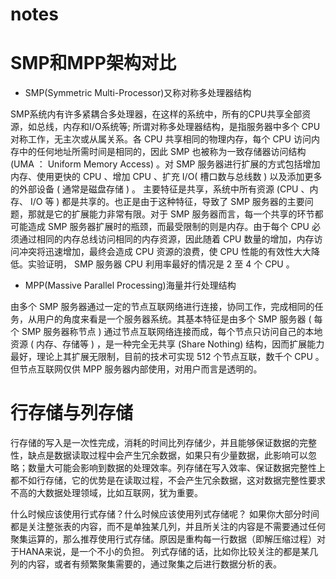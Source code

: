 # notes
# SMP和MPP架构对比
- SMP(Symmetric Multi-Processor)又称对称多处理器结构

SMP系统内有许多紧耦合多处理器，在这样的系统中，所有的CPU共享全部资源，如总线，内存和I/O系统等;
所谓对称多处理器结构，是指服务器中多个 CPU 对称工作，无主次或从属关系。各 CPU 共享相同的物理内存，每个 CPU 访问内存中的任何地址所需时间是相同的，因此 SMP 也被称为一致存储器访问结构 (UMA ： Uniform Memory Access) 。对 SMP 服务器进行扩展的方式包括增加内存、使用更快的 CPU 、增加 CPU 、扩充 I/O( 槽口数与总线数 ) 以及添加更多的外部设备 ( 通常是磁盘存储 ) 。
主要特征是共享，系统中所有资源 (CPU 、内存、 I/O 等 ) 都是共享的。也正是由于这种特征，导致了
SMP 服务器的主要问题，那就是它的扩展能力非常有限。对于 SMP 服务器而言，每一个共享的环节都可能造成 SMP 服务器扩展时的瓶颈，而最受限制的则是内存。由于每个 CPU 必须通过相同的内存总线访问相同的内存资源，因此随着 CPU 数量的增加，内存访问冲突将迅速增加，最终会造成 CPU 资源的浪费，使 CPU 性能的有效性大大降低。实验证明， SMP 服务器 CPU 利用率最好的情况是 2 至 4 个 CPU 。
- MPP(Massive Parallel Processing)海量并行处理结构

由多个 SMP 服务器通过一定的节点互联网络进行连接，协同工作，完成相同的任务，从用户的角度来看是一个服务器系统。其基本特征是由多个 SMP 服务器 ( 每个 SMP 服务器称节点 ) 通过节点互联网络连接而成，每个节点只访问自己的本地资源 ( 内存、存储等 ) ，是一种完全无共享 (Share Nothing) 结构，因而扩展能力最好，理论上其扩展无限制，目前的技术可实现 512 个节点互联，数千个 CPU 。但节点互联网仅供 MPP 服务器内部使用，对用户而言是透明的。


# 行存储与列存储
行存储的写入是一次性完成，消耗的时间比列存储少，并且能够保证数据的完整性，缺点是数据读取过程中会产生冗余数据，如果只有少量数据，此影响可以忽略；数量大可能会影响到数据的处理效率。列存储在写入效率、保证数据完整性上都不如行存储，它的优势是在读取过程，不会产生冗余数据，这对数据完整性要求不高的大数据处理领域，比如互联网，犹为重要。

什么时候应该使用行式存储？什么时候应该使用列式存储呢？
如果你大部分时间都是关注整张表的内容，而不是单独某几列，并且所关注的内容是不需要通过任何聚集运算的，那么推荐使用行式存储。原因是重构每一行数据（即解压缩过程）对于HANA来说，是一个不小的负担。
列式存储的话，比如你比较关注的都是某几列的内容，或者有频繁聚集需要的，通过聚集之后进行数据分析的表。
